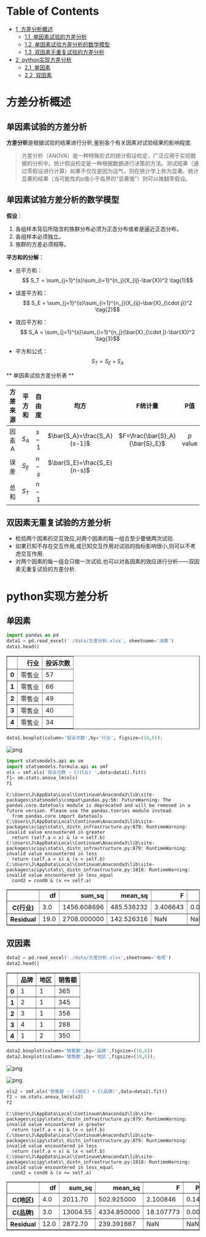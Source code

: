 
 # Table of Contents
<div class="toc" style="margin-top: 1em;"><ul class="toc-item" id="toc-level0"><li><span><a href="#方差分析概述" data-toc-modified-id="方差分析概述-1"><span class="toc-item-num">1&nbsp;&nbsp;</span>方差分析概述</a></span><ul class="toc-item"><li><span><a href="#单因素试验的方差分析" data-toc-modified-id="单因素试验的方差分析-1.1"><span class="toc-item-num">1.1&nbsp;&nbsp;</span>单因素试验的方差分析</a></span></li><li><span><a href="#单因素试验方差分析的数学模型" data-toc-modified-id="单因素试验方差分析的数学模型-1.2"><span class="toc-item-num">1.2&nbsp;&nbsp;</span>单因素试验方差分析的数学模型</a></span></li><li><span><a href="#双因素无重复试验的方差分析" data-toc-modified-id="双因素无重复试验的方差分析-1.3"><span class="toc-item-num">1.3&nbsp;&nbsp;</span>双因素无重复试验的方差分析</a></span></li></ul></li><li><span><a href="#python实现方差分析" data-toc-modified-id="python实现方差分析-2"><span class="toc-item-num">2&nbsp;&nbsp;</span>python实现方差分析</a></span><ul class="toc-item"><li><span><a href="#单因素" data-toc-modified-id="单因素-2.1"><span class="toc-item-num">2.1&nbsp;&nbsp;</span>单因素</a></span></li><li><span><a href="#双因素" data-toc-modified-id="双因素-2.2"><span class="toc-item-num">2.2&nbsp;&nbsp;</span>双因素</a></span></li></ul></li></ul></div>

# 方差分析概述

## 单因素试验的方差分析

**方差分析**是根据试验的结果进行分析,鉴别各个有关因素对试验结果的影响程度.
>方差分析（ANOVA）是一种特殊形式的统计假设检定，广泛应用于实验数据的分析中。统计假设检定是一种根据数据进行决策的方法。测试结果（通过零假设进行计算）如果不仅仅是因为运气，则在统计学上称为显著。统计显著的结果（当可能性的p值小于临界的“显著值”）则可以推翻零假设。

## 单因素试验方差分析的数学模型


**假设**：
 1. 各组样本背后所隐含的族群分布必须为正态分布或者是逼近正态分布。
 2. 各组样本必须独立。
 3. 族群的方差必须相等。


 **平方和的分解：**
- 总平方和：
 $$ S_T = \sum_{j=1}^{s}\sum_{i=1}^{n_j}(X_{ij}-\bar{X})^2  \tag{1}$$
- 误差平方和：
  $$ S_E = \sum_{j=1}^{s}\sum_{i=1}^{n_j}(X_{ij}-\bar{X}_{\cdot j})^2  \tag{2}$$
- 效应平方和：
  $$ S_A = \sum_{j=1}^{s}\sum_{i=1}^{n_j}(\bar{X}_{\cdot j}-\bar{X})^2  \tag{3}$$

- 平方和公式：
$$ S_T = S_E + S_A \tag{4} $$



** 单因素试验方差分析表 **

| 方差来源 	| 平方和 	| 自由度 	|             均方            	|             F统计量             	|   P值   	|
|:--------:	|:------:	|:------:	|:---------------------------:	|:-------------------------------:	|:-------:	|
|   因素A  	|  $S_A$ 	|  $s-1$ 	| $\bar{S_A}=\frac{S_A}{s-1}$ 	| $F=\frac{\bar{S}_A}{\bar{S}_E}$ 	| $p$ value 	|
|   误差   	|  $S_E$ 	|  $n-s$ 	| $\bar{S_E}=\frac{S_E}{n-s}$ 	|                                 	|         	|
|   总和   	|  $S_T$ 	|  $n-1$ 	|                             	|                                 	|         	|

## 双因素无重复试验的方差分析
- 检验两个因素的交互效应,对两个因素的每一组合至少要做两次试验.
- 如果已知不存在交互作用,或已知交互作用对试验的指标影响很小,则可以不考虑交互作用.
- 对两个因素的每一组合只做一次试验,也可以对各因素的效应进行分析——双因素无重复试验的方差分析.


# python实现方差分析

## 单因素


```python
import pandas as pd
data1 = pd.read_excel('./data/方差分析.xlsx', sheetname='消费')
data1.head()
```




<div>
<style>
    .dataframe thead tr:only-child th {
        text-align: right;
    }

    .dataframe thead th {
        text-align: left;
    }

    .dataframe tbody tr th {
        vertical-align: top;
    }
</style>
<table border="1" class="dataframe">
  <thead>
    <tr style="text-align: right;">
      <th></th>
      <th>行业</th>
      <th>投诉次数</th>
    </tr>
  </thead>
  <tbody>
    <tr>
      <th>0</th>
      <td>零售业</td>
      <td>57</td>
    </tr>
    <tr>
      <th>1</th>
      <td>零售业</td>
      <td>66</td>
    </tr>
    <tr>
      <th>2</th>
      <td>零售业</td>
      <td>49</td>
    </tr>
    <tr>
      <th>3</th>
      <td>零售业</td>
      <td>40</td>
    </tr>
    <tr>
      <th>4</th>
      <td>零售业</td>
      <td>34</td>
    </tr>
  </tbody>
</table>
</div>




```python
data1.boxplot(column='投诉次数',by='行业', figsize=(10,6));
```


![png](./fig/output_11_0.png)



```python
import statsmodels.api as sm
import statsmodels.formula.api as smf
ols = smf.ols('投诉次数 ~ C(行业) ',data=data1).fit()
f1= sm.stats.anova_lm(ols)
f1
```

    C:\Users\J\AppData\Local\Continuum\Anaconda3\lib\site-packages\statsmodels\compat\pandas.py:56: FutureWarning: The pandas.core.datetools module is deprecated and will be removed in a future version. Please use the pandas.tseries module instead.
      from pandas.core import datetools
    C:\Users\J\AppData\Local\Continuum\Anaconda3\lib\site-packages\scipy\stats\_distn_infrastructure.py:879: RuntimeWarning: invalid value encountered in greater
      return (self.a < x) & (x < self.b)
    C:\Users\J\AppData\Local\Continuum\Anaconda3\lib\site-packages\scipy\stats\_distn_infrastructure.py:879: RuntimeWarning: invalid value encountered in less
      return (self.a < x) & (x < self.b)
    C:\Users\J\AppData\Local\Continuum\Anaconda3\lib\site-packages\scipy\stats\_distn_infrastructure.py:1818: RuntimeWarning: invalid value encountered in less_equal
      cond2 = cond0 & (x <= self.a)





<div>
<style>
    .dataframe thead tr:only-child th {
        text-align: right;
    }

    .dataframe thead th {
        text-align: left;
    }

    .dataframe tbody tr th {
        vertical-align: top;
    }
</style>
<table border="1" class="dataframe">
  <thead>
    <tr style="text-align: right;">
      <th></th>
      <th>df</th>
      <th>sum_sq</th>
      <th>mean_sq</th>
      <th>F</th>
      <th>PR(&gt;F)</th>
    </tr>
  </thead>
  <tbody>
    <tr>
      <th>C(行业)</th>
      <td>3.0</td>
      <td>1456.608696</td>
      <td>485.536232</td>
      <td>3.406643</td>
      <td>0.038765</td>
    </tr>
    <tr>
      <th>Residual</th>
      <td>19.0</td>
      <td>2708.000000</td>
      <td>142.526316</td>
      <td>NaN</td>
      <td>NaN</td>
    </tr>
  </tbody>
</table>
</div>



## 双因素


```python
data2 = pd.read_excel('./data/方差分析.xlsx',sheetname='电视')
data2.head()
```




<div>
<style>
    .dataframe thead tr:only-child th {
        text-align: right;
    }

    .dataframe thead th {
        text-align: left;
    }

    .dataframe tbody tr th {
        vertical-align: top;
    }
</style>
<table border="1" class="dataframe">
  <thead>
    <tr style="text-align: right;">
      <th></th>
      <th>品牌</th>
      <th>地区</th>
      <th>销售额</th>
    </tr>
  </thead>
  <tbody>
    <tr>
      <th>0</th>
      <td>1</td>
      <td>1</td>
      <td>365</td>
    </tr>
    <tr>
      <th>1</th>
      <td>2</td>
      <td>1</td>
      <td>345</td>
    </tr>
    <tr>
      <th>2</th>
      <td>3</td>
      <td>1</td>
      <td>358</td>
    </tr>
    <tr>
      <th>3</th>
      <td>4</td>
      <td>1</td>
      <td>288</td>
    </tr>
    <tr>
      <th>4</th>
      <td>1</td>
      <td>2</td>
      <td>350</td>
    </tr>
  </tbody>
</table>
</div>




```python
data2.boxplot(column='销售额',by='品牌',figsize=(10,6))
data2.boxplot(column='销售额',by='地区',figsize=(10,6));
```


![png](./fig/output_15_0_1.png)



![png](./fig/output_15_1.png)



```python
ols2 = smf.ols('销售额 ~ C(地区) + C(品牌)',data=data2).fit()
f2 = sm.stats.anova_lm(ols2)
f2
```

    C:\Users\J\AppData\Local\Continuum\Anaconda3\lib\site-packages\scipy\stats\_distn_infrastructure.py:879: RuntimeWarning: invalid value encountered in greater
      return (self.a < x) & (x < self.b)
    C:\Users\J\AppData\Local\Continuum\Anaconda3\lib\site-packages\scipy\stats\_distn_infrastructure.py:879: RuntimeWarning: invalid value encountered in less
      return (self.a < x) & (x < self.b)
    C:\Users\J\AppData\Local\Continuum\Anaconda3\lib\site-packages\scipy\stats\_distn_infrastructure.py:1818: RuntimeWarning: invalid value encountered in less_equal
      cond2 = cond0 & (x <= self.a)





<div>
<style>
    .dataframe thead tr:only-child th {
        text-align: right;
    }

    .dataframe thead th {
        text-align: left;
    }

    .dataframe tbody tr th {
        vertical-align: top;
    }
</style>
<table border="1" class="dataframe">
  <thead>
    <tr style="text-align: right;">
      <th></th>
      <th>df</th>
      <th>sum_sq</th>
      <th>mean_sq</th>
      <th>F</th>
      <th>PR(&gt;F)</th>
    </tr>
  </thead>
  <tbody>
    <tr>
      <th>C(地区)</th>
      <td>4.0</td>
      <td>2011.70</td>
      <td>502.925000</td>
      <td>2.100846</td>
      <td>0.143665</td>
    </tr>
    <tr>
      <th>C(品牌)</th>
      <td>3.0</td>
      <td>13004.55</td>
      <td>4334.850000</td>
      <td>18.107773</td>
      <td>0.000095</td>
    </tr>
    <tr>
      <th>Residual</th>
      <td>12.0</td>
      <td>2872.70</td>
      <td>239.391667</td>
      <td>NaN</td>
      <td>NaN</td>
    </tr>
  </tbody>
</table>
</div>
